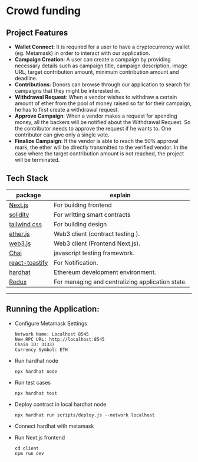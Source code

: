 # Crowd funding

## Project Features 

- **Wallet Connect**: It is required for a user to have a cryptocurrency wallet (eg. Metamask) in order to interact with our application. 
- **Campaign Creation**: A user can create a campaign by providing necessary details such as campaign title, campaign description, image URL, target contribution amount, minimum contribution amount and deadline.
- **Contributions**: Donors can browse through our application to search for campaigns that they might be interested in. 
- **Withdrawal Request**: When a vendor wishes to withdraw a certain amount of ether from the pool of money raised so far for their campaign, he has to first create a withdrawal request.
- **Approve Campaign**: When a vendor makes a request for spending money, all the backers will be notified about the Withdrawal Request. So the contributor needs to approve the request if he wants to. One contributor can give only a single vote.
- **Finalize Campaign**: If the vendor is able to reach the 50% approval mark, the ether will be directly transmitted to the verified vendor. In the case where the target contribution amount is not reached, the project will be terminated.


## Tech Stack

| package                                                             | explain                                                               |
| ------------------------------------------------------------------- | --------------------------------------------------------------------- |
| [Next.js](https://nextjs.org/docs/getting-started)                  | For building frontend                                                 |
| [solidity](https://docs.soliditylang.org/en/v0.8.13/)               | For writting smart contracts                                          |
| [tailwind css](https://tailwindcss.com/docs/installation)           | For building design                                                   |       
| [ether.js](https://docs.ethers.io/v5/)                              | Web3 client (contract testing ).                                      |
| [web3.js](https://www.npmjs.com/package/web3)                       | Web3 client (Frontend Next.js).                                       |
| [Chai](https://www.npmjs.com/package/chai)                          | javascript testing framework.                                         |
| [react-toastify](https://www.npmjs.com/package/react-toastify)      | For Notification.                                                     |   
| [hardhat](https://www.npmjs.com/package/hardhat)                    | Ethereum development environment.                                     | 
| [Redux](https://www.npmjs.com/package/hardhat)                      | For managing and centralizing application state.                      |   


----------------


## Running the Application:

- Configure Metamask Settings
    ```
    Network Name: Localhost 8545
    New RPC URL: http://localhost:8545
    Chain ID: 31337
    Currency Symbol: ETH
    ```

- Run hardhat node
    ```
    npx hardhat node
    ```
- Run test cases
    ```
    npx hardhat test
    ```
- Deploy contract in local hardhat node
    ```
    npx hardhat run scripts/deploy.js --network localhost
    ```
- Connect hardhat with metamask
- Run Next.js frontend
    ```
    cd client
    npm run dev
    ```
```
